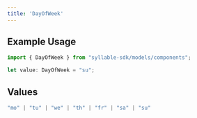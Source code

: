 ```yaml
---
title: 'DayOfWeek'
---
```


## Example Usage

```typescript
import { DayOfWeek } from "syllable-sdk/models/components";

let value: DayOfWeek = "su";
```

## Values

```typescript
"mo" | "tu" | "we" | "th" | "fr" | "sa" | "su"
```